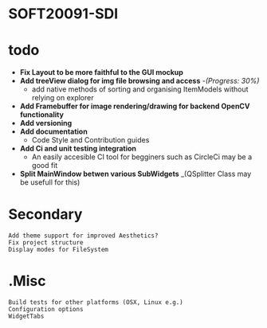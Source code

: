 # SOFT20091-SDI


# todo 
 * __Fix Layout to be more faithful to the GUI mockup__
 * __Add treeView dialog for img file browsing and access__ -_(Progress: 30%)_
	* add native methods of sorting and organising ItemModels without relying on explorer
 * __Add Framebuffer for image rendering/drawing for backend OpenCV functionality__
 * __Add versioning__
 * __Add documentation__
 	* Code Style and Contribution guides
 * __Add Ci and unit testing integration__
 	* An easily accesible CI tool for begginers such as CircleCi may be a good fit
 * __Split MainWindow betwen various SubWidgets__ _(QSplitter Class may be usefull for this)

 
 # Secondary
	Add theme support for improved Aesthetics?
	Fix project structure
	Display modes for FileSystem
	
	
# .Misc
	Build tests for other platforms (OSX, Linux e.g.)
	Configuration options
	WidgetTabs 
